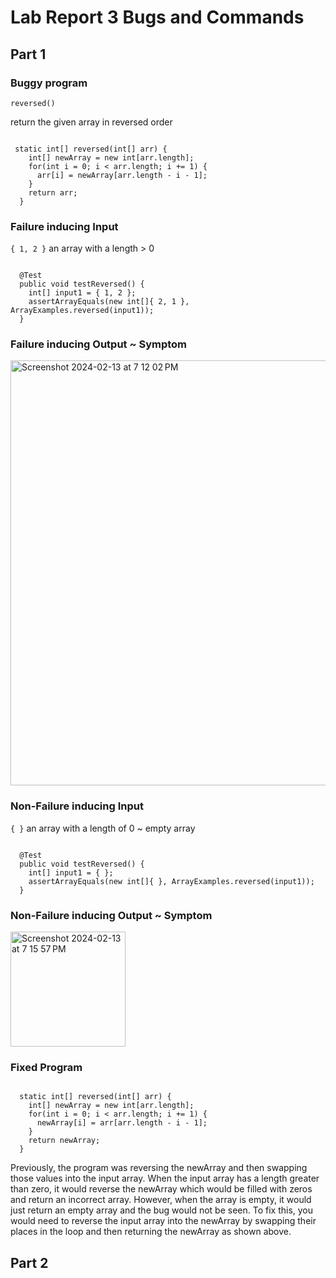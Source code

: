 # Lab Report 3 Bugs and Commands 

## Part 1

### Buggy program
```
reversed()
```
return the given array in reversed order

```

 static int[] reversed(int[] arr) {
    int[] newArray = new int[arr.length];
    for(int i = 0; i < arr.length; i += 1) {
      arr[i] = newArray[arr.length - i - 1];
    }
    return arr;
  }

```

### Failure inducing Input
``` { 1, 2 } ``` an array with a length > 0

```

  @Test
  public void testReversed() {
    int[] input1 = { 1, 2 };
    assertArrayEquals(new int[]{ 2, 1 }, ArrayExamples.reversed(input1));
  }

```
### Failure inducing Output ~ Symptom

<img width="680" alt="Screenshot 2024-02-13 at 7 12 02 PM" src="https://github.com/c2lugo/cse15l-lab-reports/assets/156368539/63b5a45f-74b4-44d8-bcd8-8552e256f619">

### Non-Failure inducing Input
``` { } ``` an array with a length of 0 ~ empty array

```

  @Test
  public void testReversed() {
    int[] input1 = { };
    assertArrayEquals(new int[]{ }, ArrayExamples.reversed(input1));
  }

```
### Non-Failure inducing Output ~ Symptom

<img width="184" alt="Screenshot 2024-02-13 at 7 15 57 PM" src="https://github.com/c2lugo/cse15l-lab-reports/assets/156368539/aa3e9389-e805-4500-bc7e-667cd682567d">

### Fixed Program
```

  static int[] reversed(int[] arr) {
    int[] newArray = new int[arr.length];
    for(int i = 0; i < arr.length; i += 1) {
      newArray[i] = arr[arr.length - i - 1];
    }
    return newArray;
  }

```

Previously, the program was reversing the newArray and then swapping those values into the input array. When the input array has a length greater than zero, it would reverse the newArray which would be filled with zeros and return an incorrect array. However, when the array is empty, it would just return an empty array and the bug would not be seen. To fix this, you would need to reverse the input array into the newArray by swapping their places in the loop and then returning the newArray as shown above.

## Part 2

